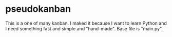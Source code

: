 # pseudokanban
This is a one of many kanban. I maked it because I want to learn Python and I need 
something fast and simple and "hand-made". 
Base file is "main.py".